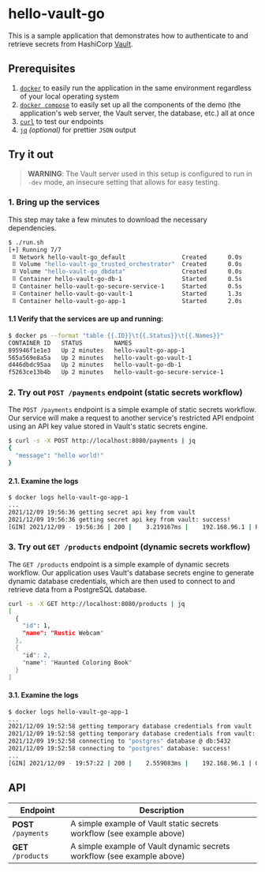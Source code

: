 # hello-vault-go

This is a sample application that demonstrates how to authenticate to and
retrieve secrets from HashiCorp [Vault][vault].

## Prerequisites

1. [`docker`][docker] to easily run the application in the same environment
   regardless of your local operating system
1. [`docker compose`][docker-compose] to easily set up all the components of
   the demo (the application's web server, the Vault server, the database, etc.)
   all at once
1. [`curl`][curl] to test our endpoints
1. [`jq`][jq] _(optional)_ for prettier `JSON` output

## Try it out

> **WARNING**: The Vault server used in this setup is configured to run in
> `-dev` mode, an insecure setting that allows for easy testing.

### 1. Bring up the services

This step may take a few minutes to download the necessary dependencies.

```sh
$ ./run.sh
[+] Running 7/7
 ⠿ Network hello-vault-go_default                Created      0.0s
 ⠿ Volume "hello-vault-go_trusted_orchestrator"  Created      0.0s
 ⠿ Volume "hello-vault-go_dbdata"                Created      0.0s
 ⠿ Container hello-vault-go-db-1                 Started      0.5s
 ⠿ Container hello-vault-go-secure-service-1     Started      0.5s
 ⠿ Container hello-vault-go-vault-1              Started      1.3s
 ⠿ Container hello-vault-go-app-1                Started      2.0s

```

#### 1.1 Verify that the services are up and running:

```bash
$ docker ps --format "table {{.ID}}\t{{.Status}}\t{{.Names}}"
CONTAINER ID   STATUS         NAMES
895946f1e1e3   Up 2 minutes   hello-vault-go-app-1
565a569e8a5a   Up 2 minutes   hello-vault-go-vault-1
d446dbdc95aa   Up 2 minutes   hello-vault-go-db-1
f5263ce13b4b   Up 2 minutes   hello-vault-go-secure-service-1
```

### 2. Try out `POST /payments` endpoint (static secrets workflow)

The `POST /payments` endpoint is a simple example of static secrets workflow.
Our service will make a request to another service's restricted API endpoint
using an API key value stored in Vault's static secrets engine.

```bash
$ curl -s -X POST http://localhost:8080/payments | jq
{
  "message": "hello world!"
}
```

#### 2.1. Examine the logs

```bash
$ docker logs hello-vault-go-app-1
...
2021/12/09 19:56:36 getting secret api key from vault
2021/12/09 19:56:36 getting secret api key from vault: success!
[GIN] 2021/12/09 - 19:56:36 | 200 |    3.219167ms |    192.168.96.1 | POST     "/payments"
```

### 3. Try out `GET /products` endpoint (dynamic secrets workflow)

The `GET /products` endpoint is a simple example of dynamic secrets workflow.
Our application uses Vault's database secrets engine to generate dynamic database credentials, which are then used to connect to and retrieve data from a PostgreSQL database.

```bash
curl -s -X GET http://localhost:8080/products | jq
[
  {
    "id": 1,
    "name": "Rustic Webcam"
  },
  {
    "id": 2,
    "name": "Haunted Coloring Book"
  }
]
```

#### 3.1. Examine the logs

```bash
$ docker logs hello-vault-go-app-1
...
2021/12/09 19:52:58 getting temporary database credentials from vault
2021/12/09 19:52:58 getting temporary database credentials from vault: success!
2021/12/09 19:52:58 connecting to "postgres" database @ db:5432
2021/12/09 19:52:58 connecting to "postgres" database: success!
...
[GIN] 2021/12/09 - 19:57:22 | 200 |    2.559083ms |    192.168.96.1 | GET      "/products"
```

## API

| Endpoint             | Description                                                            |
|----------------------|------------------------------------------------------------------------|
| **POST** `/payments` | A simple example of Vault static secrets workflow (see example above)  |
| **GET** `/products`  | A simple example of Vault dynamic secrets workflow (see example above) |

[vault]: https://www.vaultproject.io/
[docker]: https://docs.docker.com/get-docker/
[docker-compose]: https://docs.docker.com/compose/install/
[curl]: https://curl.se/
[jq]: https://stedolan.github.io/jq/
